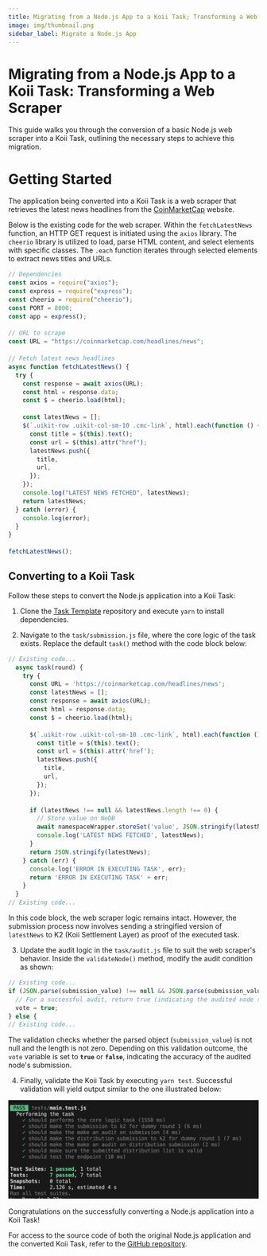 ```yaml
---
title: Migrating from a Node.js App to a Koii Task; Transforming a Web Scraper
image: img/thumbnail.png
sidebar_label: Migrate a Node.js App
---
```


# Migrating from a Node.js App to a Koii Task: Transforming a Web Scraper

This guide walks you through the conversion of a basic Node.js web scraper into a Koii Task, outlining the necessary steps to achieve this migration.

# Getting Started

The application being converted into a Koii Task is a web scraper that retrieves the latest news headlines from the [CoinMarketCap](https://coinmarketcap.com/headlines/news) website.

Below is the existing code for the web scraper. Within the `fetchLatestNews` function, an HTTP GET request is initiated using the `axios` library. The `cheerio` library is utilized to load, parse HTML content, and select elements with specific classes. The `.each` function iterates through selected elements to extract news titles and URLs.

```js
// Dependencies
const axios = require("axios");
const express = require("express");
const cheerio = require("cheerio");
const PORT = 8000;
const app = express();

// URL to scrape
const URL = "https://coinmarketcap.com/headlines/news";

// Fetch latest news headlines
async function fetchLatestNews() {
  try {
    const response = await axios(URL);
    const html = response.data;
    const $ = cheerio.load(html);

    const latestNews = [];
    $(`.uikit-row .uikit-col-sm-10 .cmc-link`, html).each(function () {
      const title = $(this).text();
      const url = $(this).attr("href");
      latestNews.push({
        title,
        url,
      });
    });
    console.log("LATEST NEWS FETCHED", latestNews);
    return latestNews;
  } catch (error) {
    console.log(error);
  }
}

fetchLatestNews();
```

## Converting to a Koii Task

Follow these steps to convert the Node.js application into a Koii Task:

1. Clone the [Task Template](https://github.com/koii-network/task-template) repository and execute `yarn` to install dependencies.

2. Navigate to the `task/submission.js` file, where the core logic of the task exists. Replace the default `task()` method with the code block below:

  ```js title="/task/submission.js"
  // Existing code...
    async task(round) {
      try {
        const URL = 'https://coinmarketcap.com/headlines/news';
        const latestNews = [];
        const response = await axios(URL);
        const html = response.data;
        const $ = cheerio.load(html);

        $(`.uikit-row .uikit-col-sm-10 .cmc-link`, html).each(function () {
          const title = $(this).text();
          const url = $(this).attr('href');
          latestNews.push({
            title,
            url,
          });
        });

        if (latestNews !== null && latestNews.length !== 0) {
          // Store value on NeDB
          await namespaceWrapper.storeSet('value', JSON.stringify(latestNews));
          console.log('LATEST NEWS FETCHED', latestNews);
        }
        return JSON.stringify(latestNews);
      } catch (err) {
        console.log('ERROR IN EXECUTING TASK', err);
        return 'ERROR IN EXECUTING TASK' + err;
      }
    }
  // Existing code...
  ```

  In this code block, the web scraper logic remains intact. However, the submission process now involves sending a stringified version of `latestNews` to K2 (Koii Settlement Layer) as proof of the executed task.

3. Update the audit logic in the `task/audit.js` file to suit the web scraper's behavior. Inside the `validateNode()` method, modify the audit condition as shown:

  ```js title="/task/audit.js"
  // Existing code...
  if (JSON.parse(submission_value) !== null && JSON.parse(submission_value).length !== 0) {
    // For a successful audit, return true (indicating the audited node submission is correct)
    vote = true;
  } else {
  // Existing code...
  ```

  The validation checks whether the parsed object (`submission_value`) is not null and the length is not zero. Depending on this validation outcome, the `vote` variable is set to **`true`** or **`false`**, indicating the accuracy of the audited node's submission.

4. Finally, validate the Koii Task by executing `yarn test`. Successful validation will yield output similar to the one illustrated below:

  ![Test](./img/test.png)

Congratulations on the successfully converting a Node.js application into a Koii Task!

For access to the source code of both the original Node.js application and the converted Koii Task, refer to the [GitHub repository](https://github.com/Giftea/web-scraper).
